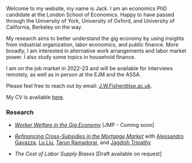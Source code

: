 Welcome to my website, my name is Jack. I am an economics PhD candidate at the London School of Economics. Happy to have passed through the University of York, University of Oxford, and University of California, Berkeley on the way.

My research aims to better understand the gig economy by using insights from industrial organization, labor economics, and public finance. More broadly, I am interested in alternative work arrangements and labor market power. I also study some topics in household finance.

I am on the job market in 2022-23 and will be available for interviews remotely, as well as in person at the EJM and the ASSA.

Please feel free to reach out by email: [J.W.Fisher@lse.ac.uk](mailto:J.W.Fisher@lse.ac.uk).

My CV is available [here](https://jackwelcomefisher.github.io/Fisher_JM_CV_v1.pdf).

### Research

- [*Worker Welfare in the Gig Economy*](https://jackwelcomefisher.github.io/JMP_current.pdf) [JMP - Coming soon]

- [*Refinancing Cross-Subsidies in the Mortgage Market*](https://jackwelcomefisher.github.io/refinancing.pdf) with [Alessandro Gavazza](https://www.google.com/url?q=https%3A%2F%2Fsites.google.com%2Fsite%2Falessandrogavazza%2F&sa=D&sntz=1&usg=AOvVaw0qTnv01t2dWV-DdBRncyHd), [Lu Liu](https://www.google.com/url?q=https%3A%2F%2Fwww.imperial.ac.uk%2Fpeople%2Fl.liu16&sa=D&sntz=1&usg=AOvVaw1kAbfrN9QlKIWxGT3ge_-S), [Tarun Ramadorai](https://www.google.com/url?q=https%3A%2F%2Fwww.tarunramadorai.com%2F&sa=D&sntz=1&usg=AOvVaw1UrCq7aWJP8geGKAF00YiD), and [Jagdish Tripathy](https://www.google.com/url?q=https%3A%2F%2Fsites.google.com%2Fsite%2Fjagdishtripathy&sa=D&sntz=1&usg=AOvVaw11ff4cweCIVbFcyIkrYhOF)

- *The Cost of Labor Supply Biases* [Draft available on request]


